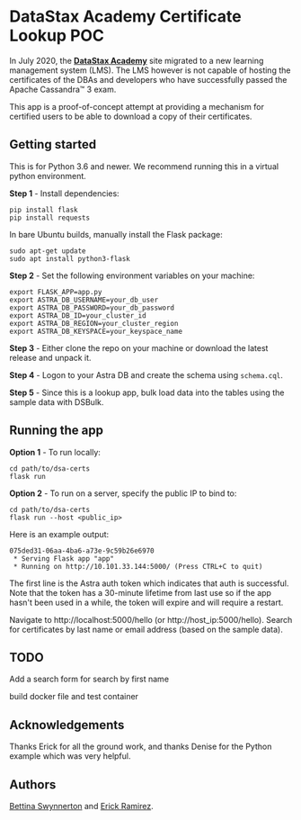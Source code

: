 # DataStax Academy Certificate Lookup POC
In July 2020, the [**DataStax Academy**](https://academy.datastax.com) site migrated to a new learning management system (LMS). The LMS however is not capable of hosting the certificates of the DBAs and developers who have successfully passed the Apache Cassandra™ 3 exam.

This app is a proof-of-concept attempt at providing a mechanism for certified users to be able to download a copy of their certificates.

## Getting started

This is for Python 3.6 and newer. We recommend running this in a virtual python environment.

**Step 1** - Install dependencies:

```
pip install flask
pip install requests
```

In bare Ubuntu builds, manually install the Flask package:

```
sudo apt-get update
sudo apt install python3-flask
```

**Step 2** - Set the following environment variables on your machine:

```
export FLASK_APP=app.py
export ASTRA_DB_USERNAME=your_db_user
export ASTRA_DB_PASSWORD=your_db_password
export ASTRA_DB_ID=your_cluster_id
export ASTRA_DB_REGION=your_cluster_region
export ASTRA_DB_KEYSPACE=your_keyspace_name
```

**Step 3** - Either clone the repo on your machine or download the latest release and unpack it.

**Step 4** - Logon to your Astra DB and create the schema using `schema.cql`.

**Step 5** - Since this is a lookup app, bulk load data into the tables using the sample data with DSBulk.

## Running the app

**Option 1** - To run locally:

```
cd path/to/dsa-certs
flask run
```

**Option 2** - To run on a server, specify the public IP to bind to:

```
cd path/to/dsa-certs
flask run --host <public_ip>
```

Here is an example output:

```
075ded31-06aa-4ba6-a73e-9c59b26e6970
 * Serving Flask app "app"
 * Running on http://10.101.33.144:5000/ (Press CTRL+C to quit)
```

The first line is the Astra auth token which indicates that auth is successful. Note that the token has a 30-minute lifetime from last use so if the app hasn't been used in a while, the token will expire and will require a restart.

Navigate to http://localhost:5000/hello (or http://host_ip:5000/hello). Search for certificates by last name or email address (based on the sample data).

## TODO

Add a search form for search by first name

build docker file and test container

## Acknowledgements

Thanks Erick for all the ground work, and thanks Denise for the Python example which was very helpful.

## Authors
[Bettina Swynnerton](https://github.com/bettinaswynnerton) and [Erick Ramirez](https://github.com/flightc).
